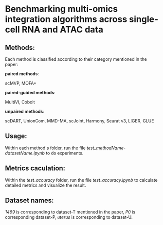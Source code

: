 # Benchmarking multi-omics integration algorithms across single-cell RNA and ATAC data

## Methods:
Each method is classified according to their category mentioned in the paper:

__paired methods__:

scMVP, MOFA+

__paired-guided methods__:

MultiVI, Cobolt

__unpaired methods__:

scDART, UnionCom, MMD-MA, scJoint, Harmony, Seurat v3, LIGER, GLUE

## Usage:
Within each method's folder, run the file *test_methodName-datasetName.ipynb* to do experiments.

## Metrics caculation:
Within the *test_accuracy* folder, run the file *test_accuracy.ipynb* to calculate detailed metrics and visualize the result.

## Dataset names:
*1469* is corresponding to dataset-T mentioned in the paper, *P0* is corresponding dataset-P, *uterus* is corresponding to dataset-U.
